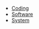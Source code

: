 
- [Coding](/IT/Coding/README.md)
- [Software](/IT/Software/README.md)
- [System](/IT/System/README.md)



